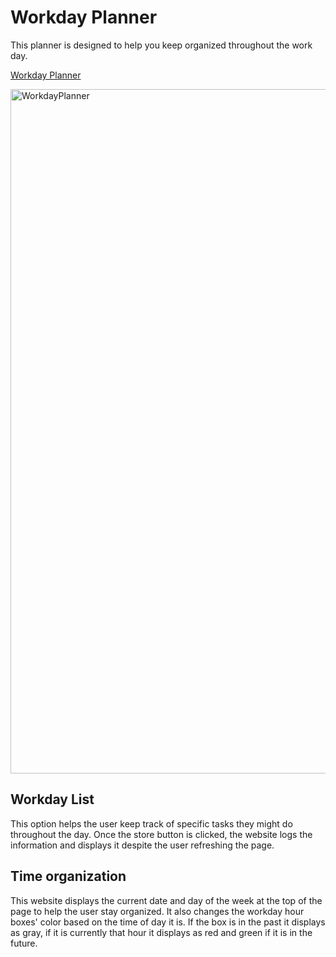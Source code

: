 # Workday Planner

This planner is designed to help you keep organized throughout the work day. 


[Workday Planner](https://jtrevz.github.io/workdayplanner/)

<img width="1095" alt="WorkdayPlanner" src="https://user-images.githubusercontent.com/78758382/113376870-6234a100-9338-11eb-93eb-3fe7b3cd6657.png">


## Workday List

This option helps the user keep track of specific tasks they might do throughout the day. Once the store button is clicked, the website logs the information and displays it despite the user refreshing the page.

## Time organization

This website displays the current date and day of the week at the top of the page to help the user stay organized. It also changes the workday hour boxes' color based on the time of day it is. If the box is in the past it displays as gray, if it is currently that hour it displays as red and green if it is in the future.



